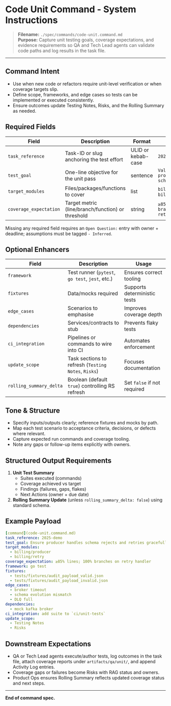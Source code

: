 # Code Unit Command - System Instructions

> **Filename:** `./spec/commands/code-unit.command.md`  
> **Purpose:** Capture unit testing goals, coverage expectations, and evidence requirements so QA and Tech Lead agents can validate code paths and log results in the task file.

---

## Command Intent

- Use when new code or refactors require unit-level verification or when coverage targets slip.
- Define scope, frameworks, and edge cases so tests can be implemented or executed consistently.
- Ensure outcomes update Testing Notes, Risks, and the Rolling Summary as needed.

## Required Fields

| Field | Description | Format | Example |
| --- | --- | --- | --- |
| `task_reference` | Task-ID or slug anchoring the test effort | ULID or kebab-case | `2025-demo` |
| `test_goal` | One-line objective for the unit pass | sentence | `Validate producer retries schema rejects` |
| `target_modules` | Files/packages/functions to cover | list | `billing/producer`, `billing/retry` |
| `coverage_expectation` | Target metric (line/branch/function) or threshold | string | `≥85% lines, 100% branches in retry` |

Missing any required field requires an `Open Question:` entry with owner + deadline; assumptions must be tagged `- Inferred`.

## Optional Enhancers

| Field | Description | Usage |
| --- | --- | --- |
| `framework` | Test runner (`pytest`, `go test`, `jest`, etc.) | Ensures correct tooling |
| `fixtures` | Data/mocks required | Supports deterministic tests |
| `edge_cases` | Scenarios to emphasise | Improves coverage depth |
| `dependencies` | Services/contracts to stub | Prevents flaky tests |
| `ci_integration` | Pipelines or commands to wire into CI | Automates enforcement |
| `update_scope` | Task sections to refresh (`Testing Notes`, `Risks`) | Focuses documentation |
| `rolling_summary_delta` | Boolean (default `true`) controlling RS refresh | Set `false` if not required |

## Tone & Structure

- Specify inputs/outputs clearly; reference fixtures and mocks by path.
- Map each test scenario to acceptance criteria, decisions, or defects where relevant.
- Capture expected run commands and coverage tooling.
- Note any gaps or follow-up items explicitly with owners.

## Structured Output Requirements

1. **Unit Test Summary**
   - Suites executed (commands)
   - Coverage achieved vs target
   - Findings (failures, gaps, flakes)
   - Next Actions (owner + due date)
2. **Rolling Summary Update** (unless `rolling_summary_delta: false`) using standard schema.

## Example Payload

```yaml
[command](code-unit.command.md)
task_reference: 2025-demo
test_goal: Ensure producer handles schema rejects and retries gracefully.
target_modules:
  - billing/producer
  - billing/retry
coverage_expectation: ≥85% lines; 100% branches on retry handler
framework: go test
fixtures:
  - tests/fixtures/audit_payload_valid.json
  - tests/fixtures/audit_payload_invalid.json
edge_cases:
  - broker timeout
  - schema evolution mismatch
  - DLQ full
dependencies:
  - mock kafka broker
ci_integration: add suite to `ci/unit-tests`
update_scope:
  - Testing Notes
  - Risks
```

## Downstream Expectations

- QA or Tech Lead agents execute/author tests, log outcomes in the task file, attach coverage reports under `artifacts/qa/unit/`, and append Activity Log entries.
- Coverage gaps or failures become Risks with RAG status and owners.
- Product Ops ensures Rolling Summary reflects updated coverage status and next steps.

---

**End of command spec.**
